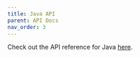 ```yaml
---
title: Java API
parent: API Docs
nav_order: 3
---
```

Check out the API reference for Java [here](./java/index.html).